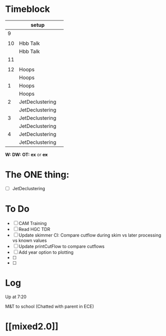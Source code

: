 # Timeblock

|     | setup           |     |
| --- | --------------- | --- |
| 9   |                 |     |
|     |                 |     |
| 10  | Hbb Talk        |     |
|     | Hbb Talk        |     |
| 11  |                 |     |
|     |                 |     |
| 12  | Hoops           |     |
|     | Hoops           |     |
| 1   | Hoops           |     |
|     | Hoops           |     |
| 2   | JetDeclustering |     |
|     | JetDeclustering |     |
| 3   | JetDeclustering |     |
|     | JetDeclustering |     |
| 4   | JetDeclustering |     |
|     | JetDeclustering |     |

**W:**
**DW:**
**OT:**
**ex** or **~~ex~~**

# The ONE thing: 
- [ ]  JetDeclustering


# To Do

- [ ] CAM Training
- [ ] Read HGC TDR
- [ ] Update skimmer CI: Compare cutflow during skim vs later processing vs known values
- [ ] Update printCutFlow to compare cutflows
- [ ] Add year option to plotting
- [ ] 
- [ ] 


# Log

Up at 7:20

M&T to school (Chatted with parent in ECE)

# [[mixed2.0]]
